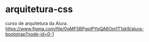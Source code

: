 # arquitetura-css

curso de arquitetura da Alura.
https://www.figma.com/file/0gMF5BPgplPYqQA6Om1T1sk9/alura-bootstrap?node-id=0-1
